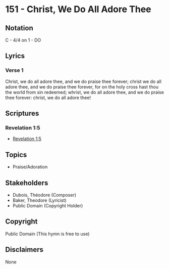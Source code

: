 # 151 - Christ, We Do All Adore Thee

## Notation

C - 4/4 on 1 - DO

## Lyrics

### Verse 1

Christ, we do all adore thee, and we do praise thee forever; christ we do all adore thee, and we do praise thee forever, for on the holy cross hast thou the world from sin redeemed; whrist, we do all adore thee, and we do praise thee forever: christ, we do all adore thee!


## Scriptures

### Revelation 1:5

- [Revelation 1:5](https://www.biblegateway.com/passage/?search=Revelation%201%3A5)


## Topics

- Praise/Adoration

## Stakeholders

- Dubois, Théodore (Composer)
- Baker, Theodore (Lyricist)
- Public Domain (Copyright Holder)

## Copyright

Public Domain
(This hymn is free to use)

## Disclaimers

None

